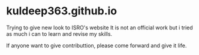 # kuldeep363.github.io
Trying to give new look to ISRO's website
 It is not an official work but i tried as much i can to learn and revise my skills.
 
 If anyone want to give contributtion, please come forward and  give it life.
